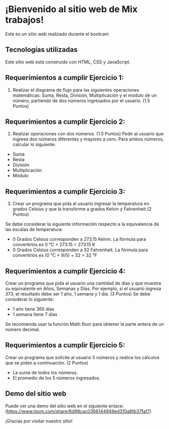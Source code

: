 # ¡Bienvenido al sitio web de Mix trabajos!

Este es un sitio web realizado durante el bootcam

## Tecnologías utilizadas
Este sitio web está construido con HTML, CSS y JavaScript.

## Requerimientos a cumplir Ejercicio 1:

1. Realizar el diagrama de flujo para las siguientes operaciones matemáticas: Suma,
Resta, División, Multiplicación y el módulo de un número, partiendo de dos números
ingresados por el usuario. (1.5 Puntos)

## Requerimientos a cumplir Ejercicio 2:

1. Realizar operaciones con dos números. (1.5 Puntos)
Pedir al usuario que ingrese dos números diferentes y mayores a cero. Para ambos
números, calcular lo siguiente:

- Suma
- Resta
- División
- Multiplicación
- Módulo

## Requerimientos a cumplir Ejercicio 3:

3. Crear un programa que pida al usuario ingresar la temperatura en grados Celsius y
que la transforme a grados Kelvin y Fahrenheit.(2 Puntos)

Se debe considerar la siguiente información respecto a la equivalencia de las escalas
de temperatura:

- 0 Grados Celsius corresponden a 273,15 Kelvin. La fórmula para convertirlos
es 0 °C + 273.15 = 273.15 K
- 0 Grados Celsius corresponden a 32 Fahrenheit. La fórmula para convertirlos
es (0 °C × 9/5) + 32 = 32 °F

## Requerimientos a cumplir Ejercicio 4:

Crear un programa que pida al usuario una cantidad de días y que muestre su
equivalente en Años, Semanas y Días. Por ejemplo, si el usuario ingresa 373, el
resultado debe ser 1 año, 1 semana y 1 día. (3 Puntos)
Se debe considerar lo siguiente:

- 1 año tiene 365 días
- 1 semana tiene 7 días

Se recomienda usar la función Math.floor para obtener la parte entera de un número
decimal.

## Requerimientos a cumplir Ejercicio 5:

Crear un programa que solicite al usuario 5 números y realice los cálculos que se
piden a continuación. (2 Puntos)

- La suma de todos los números.
- El promedio de los 5 números ingresados.

## Demo del sitio web
Puede ver una demo del sitio web en el siguiente enlace: (https://www.loom.com/share/6d98cac0366144949ed310a8fb37faf7)

¡Gracias por visitar nuestro sitio!
